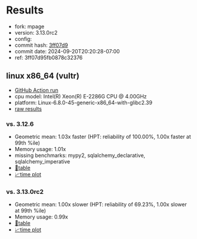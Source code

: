 # Results

- fork: mpage
- version: 3.13.0rc2
- config: 
- commit hash: [3ff07d9](https://github.com/mpage/cpython/commit/3ff07d9)
- commit date: 2024-09-20T20:20:28-07:00
- ref: 3ff07d95fb0878c32376

## linux x86_64 (vultr)

- [GitHub Action run](https://github.com/facebookexperimental/free-threading-benchmarking/actions/runs/10969279865)
- cpu model: Intel(R) Xeon(R) E-2286G CPU @ 4.00GHz
- platform: Linux-6.8.0-45-generic-x86_64-with-glibc2.39
- [raw results](bm-20240920-vultr-x86_64-mpage-3ff07d95fb0878c32376-3.13.0rc2-3ff07d9.json)

### vs. 3.12.6

- Geometric mean: 1.03x faster (HPT: reliability of 100.00%, 1.00x faster at 99th %ile)
- Memory usage: 1.01x
- missing benchmarks: mypy2, sqlalchemy_declarative, sqlalchemy_imperative
- [📄table](bm-20240920-vultr-x86_64-mpage-3ff07d95fb0878c32376-3.13.0rc2-3ff07d9-vs-3.12.6.md)
- [📈time plot](bm-20240920-vultr-x86_64-mpage-3ff07d95fb0878c32376-3.13.0rc2-3ff07d9-vs-3.12.6.svg)

### vs. 3.13.0rc2

- Geometric mean: 1.00x slower (HPT: reliability of 69.23%, 1.00x slower at 99th %ile)
- Memory usage: 0.99x
- [📄table](bm-20240920-vultr-x86_64-mpage-3ff07d95fb0878c32376-3.13.0rc2-3ff07d9-vs-3.13.0rc2.md)
- [📈time plot](bm-20240920-vultr-x86_64-mpage-3ff07d95fb0878c32376-3.13.0rc2-3ff07d9-vs-3.13.0rc2.svg)

